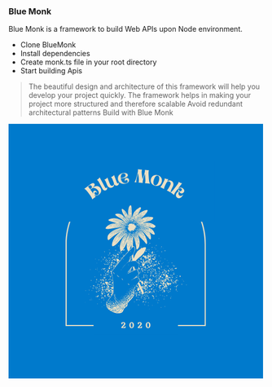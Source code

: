 ### Blue Monk

Blue Monk is a framework to build Web APIs upon Node environment.

- Clone BlueMonk
- Install dependencies
- Create monk.ts file in your root directory
- Start building Apis

> The beautiful design and architecture of
> this framework will help you develop your
> project quickly.
> The framework helps in making your project more
> structured and therefore scalable
> Avoid redundant architectural patterns
> Build with Blue Monk

![](Monk/Images/Logo/BlueMonk_Blue.png)

